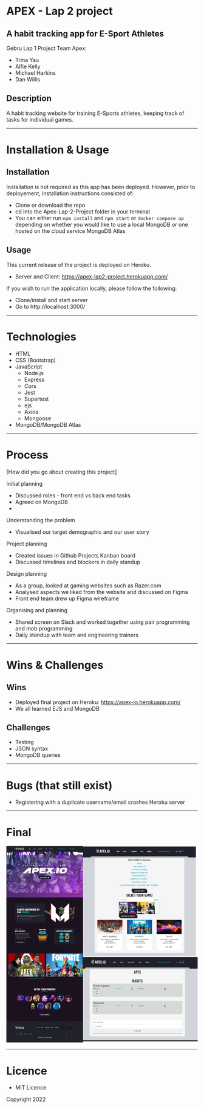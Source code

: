 # APEX - Lap 2 project
## A habit tracking app for E-Sport Athletes

Gebru Lap 1 Project Team Apex:
- Trina Yau
- Alfie Kelly
- Michael Harkins
- Dan Willis



## Description 

A habit tracking website for training E-Sports athletes, keeping track of tasks for individual games.


---

# Installation & Usage

## Installation

Installation is not required as this app has been deployed. However, prior to deployement, installation instructions consisted of:

- Clone or download the repo
- cd into the Apex-Lap-2-Project folder in your terminal 
- You can either run `npm install` and `npm start` or `docker compose up` depending on whether you would like to use a local MongoDB or one hosted on the cloud service MongoDB Atlas

## Usage

This current release of the project is deployed on Heroku. 
  - Server and Client: https://apex-lap2-project.herokuapp.com/

If you wish to run the application locally, please follow the following: 
- Clone/install and start server
- Go to http://localhost:3000/
---

# Technologies 

- HTML
- CSS (Bootstrap) 
- JavaScript 
  - Node.js
  - Express
  - Cors
  - Jest 
  - Supertest
  - ejs
  - Axios
  - Mongoose
- MongoDB/MongoDB Atlas
---

# Process

[How did you go about creating this project]

Initial planning
- Discussed roles - front end vs back end tasks
- Agreed on MongoDB
- 

Understanding the problem 
- Visualised our target demographic and our user story

Project planning
- Created issues in Github Projects Kanban board
- Discussed timelines and blockers in daily standup

Design planning 
- As a group, looked at gaming websites such as Razer.com
- Analysed aspects we liked from the website and discussed on Figma
- Front end team drew up Figma wireframe

Organising and planning 
- Shared screen on Slack and worked together using pair programming and mob programming
- Daily standup with team and engineering trainers

---

# Wins & Challenges

## Wins
- Deployed final project on Heroku: https://apex-io.herokuapp.com/
- We all learned EJS and MongoDB

## Challenges
- Testing
- JSON syntax
- MongoDB queries

---

# Bugs (that still exist)
- Registering with a duplicate username/email crashes Heroku server
---
# Final
![Final Apex.io website](/public/images/final.png)


---

# Licence 

- MIT Licence 

Copyright 2022
